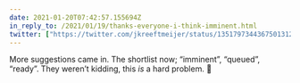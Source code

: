 ```yaml
---
date: 2021-01-20T07:42:57.155694Z
in_reply_to: /2021/01/19/thanks-everyone-i-think-imminent.html
twitter: ["https://twitter.com/jkreeftmeijer/status/1351797344367501312"]
---
```

More suggestions came in. The shortlist now; “imminent”, “queued”, “ready”. They weren’t kidding, this _is_ a hard problem. 🤔
